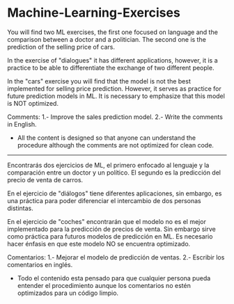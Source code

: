 # Machine-Learning-Exercises
You will find two ML exercises, the first one focused on language and the comparison between a doctor and a politician. The second one is the prediction of the selling price of cars.

In the exercise of "dialogues" it has different applications, however, it is a practice to be able to differentiate the exchange of two different people. 


In the "cars" exercise you will find that the model is not the best implemented for selling price prediction. However, it serves as practice for future prediction models in ML.
It is necessary to emphasize that this model is NOT optimized. 

Comments:
1.- Improve the sales prediction model.
2.- Write the comments in English.
* All the content is designed so that anyone can understand the procedure although the comments are not optimized for clean code.


-----------------------


Encontrarás dos ejercicios de ML, el primero enfocado al lenguaje y la comparación entre un doctor y un político. El segundo es la predicción del precio de venta de carros.


En el ejercicio de "diálogos" tiene diferentes aplicaciones, sin embargo, es una práctica para poder diferenciar el intercambio de dos personas distintas. 


En el ejercicio de "coches" encontrarán que el modelo no es el mejor implementado para la predicción de precios de venta. Sin embargo sirve como práctica para futuros modelos de predicción en ML.
Es necesario hacer énfasis en que este modelo NO se encuentra optimizado.  


Comentarios:
1.- Mejorar el modelo de predicción de ventas.
2.- Escribir los comentarios en inglés.
* Todo el contenido esta pensado para que cualquier persona pueda entender el procedimiento aunque los comentarios no estén optimizados para un código limpio.
